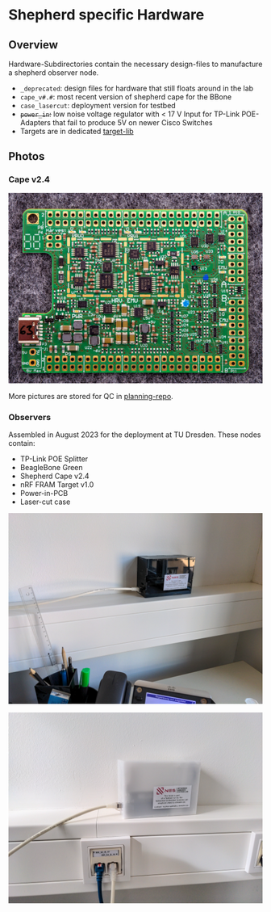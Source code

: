 # Shepherd specific Hardware

## Overview

Hardware-Subdirectories contain the necessary design-files to manufacture a shepherd observer node.

- `_deprecated`: design files for hardware that still floats around in the lab
- `cape_v#.#`: most recent version of shepherd cape for the BBone
- `case_lasercut`: deployment version for testbed
- ~~`power_in`:~~ low noise voltage regulator with < 17 V Input for TP-Link POE-Adapters that fail to produce 5V on newer Cisco Switches
- Targets are in dedicated [target-lib](https://github.com/orgua/shepherd-targets/tree/main/hardware)

## Photos

### Cape v2.4

![Cape24b](_media/cape_24b_63b.jpg)

More pictures are stored for QC in [planning-repo](https://github.com/orgua/shepherd_v2_planning/tree/main/doc_testbed/photos_PCBs).

### Observers

Assembled in August 2023 for the deployment at TU Dresden. These nodes contain:

- TP-Link POE Splitter
- BeagleBone Green
- Shepherd Cape v2.4
- nRF FRAM Target v1.0
- Power-in-PCB
- Laser-cut case

![target_black](_media/testbed_node_dresden_black.jpg)

![target_white](_media/testbed_node_dresden_white.jpg)
